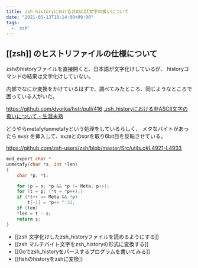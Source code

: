 ```yaml
---
title: zsh historyにおける非ASCII文字の扱いについて
date: "2021-05-13T18:14:00+09:00"
tags:
  - 'zsh'
---
```


## [[zsh]] のヒストリファイルの仕様について

zshのhistoryファイルを直接開くと、日本語が文字化けしているが、
historyコマンドの結果は文字化けしていない。

内部でなにか変換をかけているはずで、調べてみたところ、同じようなところで困っている人がいた。

https://github.com/dvorka/hstr/pull/416
[.zsh_historyにおける非ASCII文字の扱いについて - 生涯未熟](https://syossan.hateblo.jp/entry/2017/10/09/181928)

どうやらmetafy/unmetafyという処理をしているらしく、
メタなバイトがあったら `0x83` を挿入して、`0x20`とのxorを取り6bit目を反転させている。

https://github.com/zsh-users/zsh/blob/master/Src/utils.c#L4921-L4933

```c
mod_export char *
unmetafy(char *s, int *len)
{
    char *p, *t;

    for (p = s; *p && *p != Meta; p++);
    for (t = p; (*t = *p++);)
	if (*t++ == Meta && *p)
	    t[-1] = *p++ ^ 32;
    if (len)
	*len = t - s;
    return s;
}
```

- [[zsh 文字化けしたzsh_historyファイルを読めるようにする]]
- [[zsh マルチバイト文字をzsh_historyの形式に変換する]]
- [[Goでzsh_historyをパースするプログラムを書いてみる]]
- [[fishのhistoryをzshに変換]]
